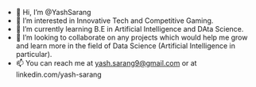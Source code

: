 - 👋 Hi, I’m @YashSarang
- 👀 I’m interested in Innovative Tech and Competitive Gaming.
- 🌱 I’m currently learning B.E in Artificial Intelligence and DAta Science.
- 💞️ I’m looking to collaborate on any projects which would help me grow and learn more in the field of Data Science (Artificial Intelligence in particular).
- 📫 You can reach me at yash.sarang9@gmail.com or at linkedin.com/yash-sarang

<!---
YashSarang/YashSarang is a ✨ special ✨ repository because its `README.md` (this file) appears on your GitHub profile.
You can click the Preview link to take a look at your changes.
--->
